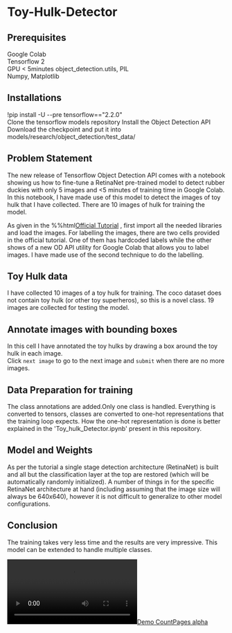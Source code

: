 # Toy-Hulk-Detector

## Prerequisites

Google Colab  
Tensorflow 2  
GPU < 5minutes 
object_detection.utils, PIL  
Numpy, Matplotlib  

## Installations

!pip install -U --pre tensorflow=="2.2.0"  
Clone the tensorflow models repository
Install the Object Detection API
Download the checkpoint and put it into models/research/object_detection/test_data/

## Problem Statement
The new release of Tensorflow Object Detection API comes with a notebook showing us how to fine-tune a RetinaNet pre-trained model to detect rubber duckies with only 5 images and <5 minutes of training time in Google Colab. In this notebook, I have made use of this model to detect the images of toy hulk that I have collected. There are 10 images of hulk for training the model.

As given in the %%html<a href="https://colab.research.google.com/github/tensorflow/models/blob/master/research/object_detection/colab_tutorials/eager_few_shot_od_training_tf2_colab.ipynb">Official Tutorial</a> , first import all the needed libraries and load the images. For labelling the images, there are two cells provided in the official tutorial. One of them has hardcoded labels while the other shows of a new OD API utility for Google Colab that allows you to label images. I have made use of the second technique to do the labelling.

## Toy Hulk data
I have collected 10 images of a toy hulk for training. The coco dataset does not contain toy hulk (or other toy superheros), so this is a novel class. 19 images are collected for testing the model.

## Annotate images with bounding boxes

In this cell I have  annotated the toy hulks by drawing a box around the toy hulk in each image.   
Click `next image` to go to the next image and `submit` when there are no more images.

## Data Preparation for training
The class annotations are added.Only one class is handled. Everything is converted to tensors, classes are converted to one-hot representations that the training loop expects. How the one-hot representation is done is better explained in the 'Toy_hulk_Detector.ipynb' present in this repository. 

## Model and Weights
As per the tutorial a single stage detection architecture (RetinaNet) is built and all but the classification layer at the top are restored (which will be automatically randomly initialized). A number of things in for the specific RetinaNet architecture at hand (including assuming that the image size will always be 640x640), however it is not difficult to generalize to other model configurations.

## Conclusion
The training takes very less time and the results are very impressive. This model can be extended to handle multiple classes.

[![Demo CountPages alpha](https://github.com/sabdha/Toy-Hulk-Detector/blob/main/VID-20210219-WA0008.mp4)](https://github.com/sabdha/Toy-Hulk-Detector/blob/main/VID-20210219-WA0008.mp4)
